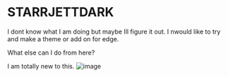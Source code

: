 # STARRJETTDARK
I dont know what I am doing but maybe Ill figure it out. I nwould like to try and make a theme or add on for edge.

What else can I do from here?

I am totally new to this.
![image](https://user-images.githubusercontent.com/100317468/155491738-f4135b05-2e7b-4556-a071-9b789add7204.png)
